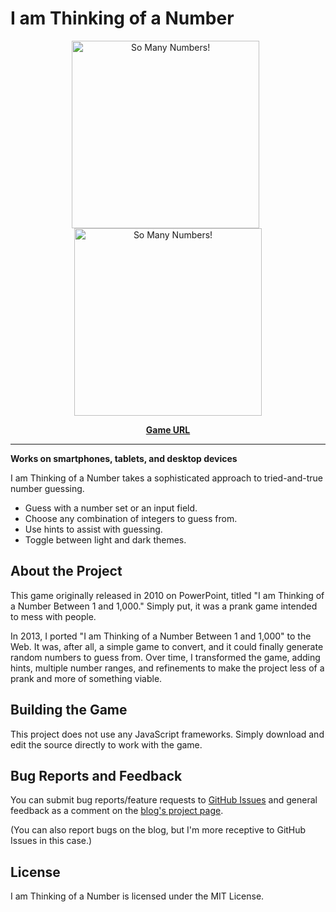 # I am Thinking of a Number

<p align="center">
 <img src="https://4.bp.blogspot.com/-kjeKc29HiA4/V7vTq9d-oUI/AAAAAAAAAyY/ETSth59SlkgieEpHW6Kyh8oLtOszBe74ACPcB/s1600/Number3.0Screenshot1.png" width=300 align="center" alt="So Many Numbers!"> &nbsp; 
<img src="https://1.bp.blogspot.com/-IPtEE69uOaI/V7y5SDB_LQI/AAAAAAAAA1E/fKJLHJTduU8IuffE3Z_pdqteSlkMR8Q8gCPcB/s1600/Number3.0Screenshot7.png" width=300 align="center" alt="So Many Numbers!">
</p>

<p align="center">
<a href="#"><strong>Game URL</strong></a>
</p>

***
**Works on smartphones, tablets, and desktop devices**

I am Thinking of a Number takes a sophisticated approach to tried-and-true number guessing.

* Guess with a number set or an input field.
* Choose any combination of integers to guess from.
* Use hints to assist with guessing.
* Toggle between light and dark themes.

## About the Project

This game originally released in 2010 on PowerPoint, titled "I am Thinking of a Number Between 1 and 1,000." Simply put, it was a prank game intended to mess with people.

In 2013, I ported "I am Thinking of a Number Between 1 and 1,000" to the Web. It was, after all, a simple game to convert, and it could finally generate random numbers to guess from. Over time, I transformed the game, adding hints, multiple number ranges, and refinements to make the project less of a prank and more of something viable.

## Building the Game

This project does not use any JavaScript frameworks. Simply download and edit the source directly to work with the game.

## Bug Reports and Feedback

You can submit bug reports/feature requests to [GitHub Issues](https://github.com/TimTree/i-am-thinking-of-a-number/issues) and general feedback as a comment on the [blog's project page](https://www.gamesbytim.com/2011/08/i-am-thinking-of-number-between-1-and.html).

(You can also report bugs on the blog, but I'm more receptive to GitHub Issues in this case.)

## License

I am Thinking of a Number is licensed under the MIT License.
